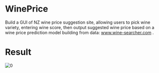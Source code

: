 # WinePrice
Build a GUI of NZ wine price suggestion site, allowing users to pick wine variety, entering wine score, then output suggested wine price based 
on a wine price prediction model building from data: www.wine-searcher.com .

# Result
![0](https://user-images.githubusercontent.com/107531850/174002541-892f1dc5-9794-4e09-8d8a-7f03457e4eec.png)
